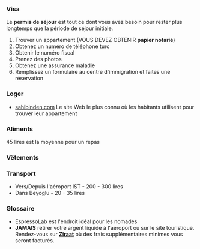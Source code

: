 ### Visa
Le **permis de séjour** est tout ce dont vous avez besoin pour rester plus longtemps que la période de séjour initiale.

1. Trouver un appartement (VOUS DEVEZ OBTENIR **papier notarié**)
2. Obtenez un numéro de téléphone turc
3. Obtenir le numéro fiscal
4. Prenez des photos
5. Obtenez une assurance maladie
6. Remplissez un formulaire au centre d'immigration et faites une réservation

### Loger
- [sahibinden.com](https://l.instagram.com/?u=http%3A%2F%2Fsahibinden.com%2F&e=ATNzpnufzE6tWhYKo0LGNse_w-mshBuad_reKgKCYqv4ENKpgnIZ7Beot6Ptkb56eLmp5XYIROLiYFy2D3BBSumDi95fHJs42prlc)
Le site Web le plus connu où les habitants utilisent pour trouver leur appartement

### Aliments
45 lires est la moyenne pour un repas

### Vêtements

### Transport
- Vers/Depuis l'aéroport IST - 200 - 300 lires
- Dans Beyoglu - 20 - 35 lires

### Glossaire
- EspressoLab est l'endroit idéal pour les nomades
- **JAMAIS** retirer votre argent liquide à l'aéroport ou sur le site touristique. Rendez-vous sur [**Ziraat**](https://www.google.com/maps/search/ziraat++/@41.0628216,28.88956,10.73z) où des frais supplémentaires minimes vous seront facturés.